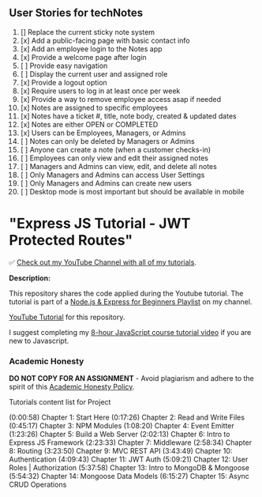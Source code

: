 ## User Stories for techNotes

1. [] Replace the current sticky note system
2. [x] Add a public-facing page with basic contact info
3. [x] Add an employee login to the Notes app
4. [x] Provide a welcome page after login
5. [ ] Provide easy navigation
6. [ ] Display the current user and assigned role
7. [x] Provide a logout option
8. [x] Require users to log in at least once per week
9. [x] Provide a way to remove employee access asap if needed
10. [x] Notes are assigned to specific employees
11. [x] Notes have a ticket #, title, note body, created & updated dates
12. [x] Notes are either OPEN or COMPLETED
13. [x] Users can be Employees, Managers, or Admins
14. [ ] Notes can only be deleted by Managers or Admins
15. [ ] Anyone can create a note (when a customer checks-in)
16. [ ] Employees can only view and edit their assigned notes
17. [ ] Managers and Admins can view, edit, and delete all notes
18. [ ] Only Managers and Admins can access User Settings
19. [ ] Only Managers and Admins can create new users
20. [ ] Desktop mode is most important but should be available in mobile

# "Express JS Tutorial - JWT Protected Routes"

✅ [Check out my YouTube Channel with all of my tutorials](https://www.youtube.com/DaveGrayTeachesCode).

**Description:**

This repository shares the code applied during the Youtube tutorial. The tutorial is part of a [Node.js & Express for Beginners Playlist](https://www.youtube.com/playlist?list=PL0Zuz27SZ-6PFkIxaJ6Xx_X46avTM1aYw) on my channel.

[YouTube Tutorial](https://youtu.be/favjC6EKFgw) for this repository.

I suggest completing my [8-hour JavaScript course tutorial video](https://youtu.be/EfAl9bwzVZk) if you are new to Javascript.

### Academic Honesty

**DO NOT COPY FOR AN ASSIGNMENT** - Avoid plagiarism and adhere to the spirit of this [Academic Honesty Policy](https://www.freecodecamp.org/news/academic-honesty-policy/).

Tutorials content list for Project

(0:00:58) Chapter 1: Start Here
(0:17:26) Chapter 2: Read and Write Files
(0:45:17) Chapter 3: NPM Modules
(1:08:20) Chapter 4: Event Emitter
(1:23:26) Chapter 5: Build a Web Server
(2:02:13) Chapter 6: Intro to Express JS Framework
(2:23:33) Chapter 7: Middleware
(2:58:34) Chapter 8: Routing
(3:23:50) Chapter 9: MVC REST API
(3:43:49) Chapter 10: Authentication
(4:09:43) Chapter 11: JWT Auth
(5:09:21) Chapter 12: User Roles | Authorization
(5:37:58) Chapter 13: Intro to MongoDB & Mongoose
(5:54:32) Chapter 14: Mongoose Data Models
(6:15:27) Chapter 15: Async CRUD Operations
